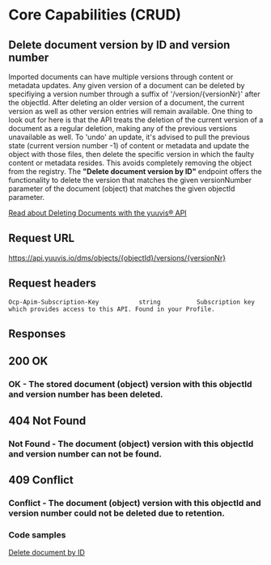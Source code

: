 # Core Capabilities (CRUD)

## Delete document version by ID and version number

Imported documents can have multiple versions through content or metadata updates.
Any given version of a document can be deleted by specifiying a version number through a suffix of '/version/{versionNr}' after the objectId. After deleting an older version of a document, the current version as well as other version entries will remain available.
One thing to look out for here is that the API treats the deletion of the current version of a document as a regular deletion, making any of the previous versions unavailable as well. To 'undo' an update, it's advised to pull the previous state (current version number -1) of content or metadata and update the object with those files, then delete the specific version in which the faulty content or metadata resides. This avoids completely removing the object from the registry.
The **"Delete document version by ID"** endpoint offers the functionality to delete the version that matches the given versionNumber parameter of the document (object) that matches the given objectId parameter.


[Read about Deleting Documents with the yuuvis® API](https://yuuvis.io/how-to/delete)

## Request URL

https://api.yuuvis.io/dms/objects/{objectId}/versions/{versionNr}

## Request headers

```
Ocp-Apim-Subscription-Key           string          Subscription key which provides access to this API. Found in your Profile.

```

## Responses

## 200 OK

### OK - The stored document (object) version with this objectId and version number has been deleted.

## 404 Not Found

### Not Found - The document (object) version with this objectId and version number can not be found.

## 409 Conflict

### Conflict - The document (object) version with this objectId and version number could not be deleted due to retention.

### Code samples

[Delete document by ID](./Delete-Object-Version.py)
